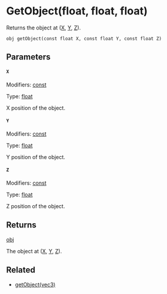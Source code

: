 

# GetObject(float, float, float)

Returns the object at ([X](#X), [Y](#Y), [Z](#Z)).

```
obj getObject(const float X, const float Y, const float Z)
```

## Parameters

#### `X`
Modifiers: [const](/MdDocs/Modifiers/Constant.md)

Type: [float](/MdDocs/Types/Float.md)

X position of the object.

#### `Y`
Modifiers: [const](/MdDocs/Modifiers/Constant.md)

Type: [float](/MdDocs/Types/Float.md)

Y position of the object.

#### `Z`
Modifiers: [const](/MdDocs/Modifiers/Constant.md)

Type: [float](/MdDocs/Types/Float.md)

Z position of the object.

## Returns

[obj](/MdDocs/Types/Obj.md)

The object at ([X](#X), [Y](#Y), [Z](#Z)).

## Related

 - [getObject(vec3)](/MdDocs/Functions/Object/GetObject.vec3.md)


